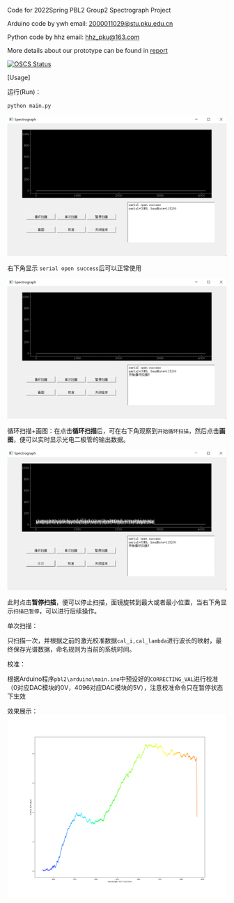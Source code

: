 Code for 2022Spring PBL2 Group2 Spectrograph Project

Arduino code by ywh
    email: 2000011029@stu.pku.edu.cn
    
Python code by hhz 
    email: hhz_pku@163.com

More details about our prototype can be found in [report](https://riverback.github.io/FileStorage/Spectrograph.pdf)

[![OSCS Status](https://www.oscs1024.com/platform/badge/riverback/2022Spring-PBL2-Spectrograph.svg?size=small)](https://www.oscs1024.com/project/riverback/2022Spring-PBL2-Spectrograph?ref=badge_small)

[Usage]

运行(Run)：

```bash
python main.py
```

![MainGUI](https://github.com/riverback/2022Spring-PBL2-Spectrograph/blob/main/images/MainGUI.png)

右下角显示 `serial open success`后可以正常使用

![start_scan](https://github.com/riverback/2022Spring-PBL2-Spectrograph/blob/main/images/start_scan.png)

循环扫描+画图：在点击**循环扫描**后，可在右下角观察到`开始循环扫描`，然后点击**画图**，便可以实时显示光电二极管的输出数据。

![Circular scan](https://github.com/riverback/2022Spring-PBL2-Spectrograph/blob/main/images/cycle_scan.png)

此时点击**暂停扫描**，便可以停止扫描，面镜旋转到最大或者最小位置，当右下角显示`扫描已暂停`，可以进行后续操作。



单次扫描：

只扫描一次，并根据之前的激光校准数据`cal_i,cal_lambda`进行波长的映射，最终保存光谱数据，命名规则为当前的系统时间。



校准：

根据Arduino程序`pbl2\arduino\main.ino`中预设好的`CORRECTING_VAL`进行校准（0对应DAC模块的0V，4096对应DAC模块的5V），注意校准命令只在暂停状态下生效

效果展示：
![Sample](https://github.com/riverback/2022Spring-PBL2-Spectrograph/blob/main/images/sample.png)
